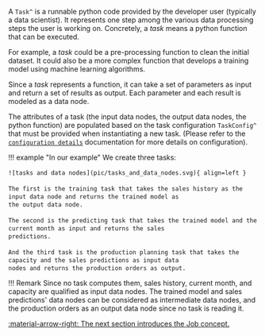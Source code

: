 A `Task^` is a runnable python code provided by the developer user
(typically
a data scientist). It represents one step among the various data processing steps the user is working on. Concretely, a
_task_ means a python function that can be executed.

For example, a _task_ could be a pre-processing function to clean the initial dataset. It could also be a more complex
function that develops a training model using machine learning algorithms.

Since a _task_ represents a function, it can take a set of parameters as input and return a set of results as output.
Each parameter and each result is modeled as a data node.


The attributes of a task (the input data nodes, the output data nodes, the python function) are populated based on
the task configuration `TaskConfig^` that must be provided when instantiating a new task. (Please refer to the
[`configuration details`](../config/task-config) documentation for more details on configuration).

!!! example "In our example"
    We create three tasks:

    ![tasks and data nodes](pic/tasks_and_data_nodes.svg){ align=left }

    The first is the training task that takes the sales history as the input data node and returns the trained model as
    the output data node.

    The second is the predicting task that takes the trained model and the current month as input and returns the sales
    predictions.

    And the third task is the production planning task that takes the capacity and the sales predictions as input data
    nodes and returns the production orders as output.


!!! Remark
    Since no  task computes them, sales history, current month, and capacity are qualified as input data nodes.
    The trained model and sales predictions' data nodes can be considered as intermediate data nodes, and the production
    orders as an output data node since no task is reading it.


[:material-arrow-right: The next section introduces the Job concept.](job.md)
